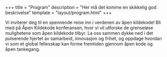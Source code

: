 +++
title = "Program"
description = "Her må det komme en skikkelig god beskrivelse"
template = "layout/program.html"
+++

Vi inviterer deg til en spennende reise inn i verdenen av åpen kildekode! Bli med på Åpen Kildekode konferansen, hvor vi vil utforske de grenseløse mulighetene som åpen kildekode tilbyr. La oss sammen dykke ned i det pulserende hjertet av samarbeid, innovasjon og frihet, og oppdage hvordan vi som et global fellesskap kan forme fremtiden gjennom åpen kode og åpen tankegang.
